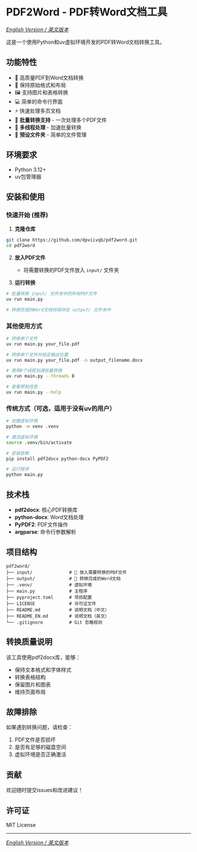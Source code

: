 # PDF2Word - PDF转Word文档工具

*[English Version / 英文版本](README_EN.md)*

这是一个使用Python和uv虚拟环境开发的PDF转Word文档转换工具。

## 功能特性

- 🔄 高质量PDF到Word文档转换
- 📝 保持原始格式和布局
- 🖼️ 支持图片和表格转换
- 💻 简单的命令行界面
- ⚡ 快速处理多页文档
- 🚀 **批量转换支持** - 一次处理多个PDF文件
- 🧵 **多线程处理** - 加速批量转换
- 📁 **预设文件夹** - 简单的文件管理

## 环境要求

- Python 3.12+
- uv包管理器

## 安装和使用

### 快速开始 (推荐)

1. **克隆仓库**
```bash
git clone https://github.com/dpviivqb/pdf2word.git
cd pdf2word
```

2. **放入PDF文件**
   - 将需要转换的PDF文件放入 `input/` 文件夹

3. **运行转换**
```bash
# 批量转换 input/ 文件夹中的所有PDF文件
uv run main.py

# 转换完成的Word文档将保存在 output/ 文件夹中
```

### 其他使用方式

```bash
# 转换单个文件
uv run main.py your_file.pdf

# 转换单个文件并指定输出位置
uv run main.py your_file.pdf -o output_filename.docx

# 使用8个线程加速批量转换
uv run main.py --threads 8

# 查看帮助信息
uv run main.py --help
```

### 传统方式（可选，适用于没有uv的用户）

```bash
# 创建虚拟环境
python -m venv .venv

# 激活虚拟环境
source .venv/bin/activate

# 安装依赖
pip install pdf2docx python-docx PyPDF2

# 运行程序
python main.py
```

## 技术栈

- **pdf2docx**: 核心PDF转换库
- **python-docx**: Word文档处理
- **PyPDF2**: PDF文件操作
- **argparse**: 命令行参数解析

## 项目结构

```text
pdf2word/
├── input/              # 📁 放入需要转换的PDF文件
├── output/             # 📄 转换完成的Word文档
├── .venv/              # 虚拟环境
├── main.py             # 主程序
├── pyproject.toml      # 项目配置
├── LICENSE             # 许可证文件
├── README.md           # 说明文档（中文）
├── README_EN.md        # 说明文档（英文）
└── .gitignore          # Git 忽略规则
```

## 转换质量说明

该工具使用pdf2docx库，能够：
- 保持文本格式和字体样式
- 转换表格结构
- 保留图片和图表
- 维持页面布局

## 故障排除

如果遇到转换问题，请检查：
1. PDF文件是否损坏
2. 是否有足够的磁盘空间
3. 虚拟环境是否正确激活

## 贡献

欢迎随时提交issues和改进建议！

## 许可证

MIT License

---

*[English Version / 英文版本](README_EN.md)*
